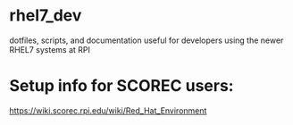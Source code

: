 # rhel7_dev
dotfiles, scripts, and documentation useful for developers using the newer RHEL7 systems at RPI

# Setup info for SCOREC users:
https://wiki.scorec.rpi.edu/wiki/Red_Hat_Environment
